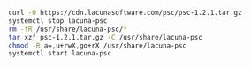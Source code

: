 ﻿```sh
curl -O https://cdn.lacunasoftware.com/psc/psc-1.2.1.tar.gz
systemctl stop lacuna-psc
rm -fR /usr/share/lacuna-psc/*
tar xzf psc-1.2.1.tar.gz -C /usr/share/lacuna-psc
chmod -R a=,u+rwX,go+rX /usr/share/lacuna-psc
systemctl start lacuna-psc
```
